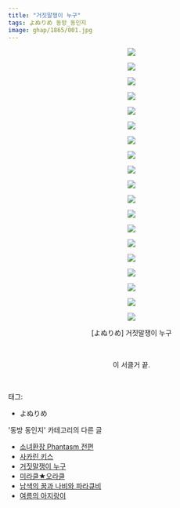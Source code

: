 ```yaml
---
title: "거짓말쟁이 누구"
tags: よぬりめ 동방_동인지
image: ghap/1865/001.jpg
---
```

<div class="article">
<p style="text-align: center; clear: none; float: none;"><img src="{{ site.nasurl }}/ghap/1865/001.jpg"/></p>
<p style="text-align: center; clear: none; float: none;"><img src="{{ site.nasurl }}/ghap/1865/002.jpg"/></p>
<p style="text-align: center; clear: none; float: none;"><img src="{{ site.nasurl }}/ghap/1865/003.jpg"/></p>
<p style="text-align: center; clear: none; float: none;"><img src="{{ site.nasurl }}/ghap/1865/004.jpg"/></p>
<p style="text-align: center; clear: none; float: none;"><img src="{{ site.nasurl }}/ghap/1865/005.jpg"/></p>
<p style="text-align: center; clear: none; float: none;"><img src="{{ site.nasurl }}/ghap/1865/006.jpg"/></p>
<p style="text-align: center; clear: none; float: none;"><img src="{{ site.nasurl }}/ghap/1865/007.jpg"/></p>
<p style="text-align: center; clear: none; float: none;"><img src="{{ site.nasurl }}/ghap/1865/008.jpg"/></p>
<p style="text-align: center; clear: none; float: none;"><img src="{{ site.nasurl }}/ghap/1865/009.jpg"/></p>
<p style="text-align: center; clear: none; float: none;"><img src="{{ site.nasurl }}/ghap/1865/010.jpg"/></p>
<p style="text-align: center; clear: none; float: none;"><img src="{{ site.nasurl }}/ghap/1865/011.jpg"/></p>
<p style="text-align: center; clear: none; float: none;"><img src="{{ site.nasurl }}/ghap/1865/012.jpg"/></p>
<p style="text-align: center; clear: none; float: none;"><img src="{{ site.nasurl }}/ghap/1865/013.jpg"/></p>
<p style="text-align: center; clear: none; float: none;"><img src="{{ site.nasurl }}/ghap/1865/014.jpg"/></p>
<p style="text-align: center; clear: none; float: none;"><img src="{{ site.nasurl }}/ghap/1865/015.jpg"/></p>
<p style="text-align: center; clear: none; float: none;"><img src="{{ site.nasurl }}/ghap/1865/016.jpg"/></p>
<p style="text-align: center; clear: none; float: none;"><img src="{{ site.nasurl }}/ghap/1865/017.jpg"/></p>
<p style="text-align: center; clear: none; float: none;"><img src="{{ site.nasurl }}/ghap/1865/018.jpg"/></p>
<p style="text-align: center; clear: none; float: none;"><img src="{{ site.nasurl }}/ghap/1865/019.jpg"/></p>
<p style="text-align: center; clear: none; float: none;">[よぬりめ] 거짓말쟁이 누구</p>
<p style="text-align: center; clear: none; float: none;"><br/></p>
<p style="text-align: center; clear: none; float: none;">이 서클거 끝.</p>
<p><br/></p>
</div><div class="tagTrail">
<p>태그: </p>
<ul>
<li>よぬりめ</li>
</ul>
</div><div class="another">
<p>'동방 동인지' 카테고리의 다른 글</p>
<ul>
<li><a href="/2016-08-27-ghap_1867">소녀환장 Phantasm 전편</a></li>
<li><a href="/2016-08-27-ghap_1866">사카린 키스</a></li>
<li><a href="/2016-08-27-ghap_1865">거짓말쟁이 누구</a></li>
<li><a href="/2016-08-27-ghap_1864">미라클★오라클</a></li>
<li><a href="/2016-08-27-ghap_1863">남색의 꿈과 나비와 파라큐비</a></li>
<li><a href="/2016-08-27-ghap_1858">여름의 아지랑이</a></li>
</ul>
</div><div class="cb_module cb_fluid">
<div class="cb_wrt cb_profile">
</div><!-- commentList close -->
</div>